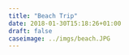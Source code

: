 ```yaml
---
title: "Beach Trip"
date: 2018-01-30T15:18:26+01:00
draft: false
caseimage: ../imgs/beach.JPG
---
```


